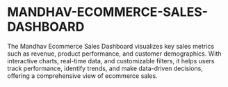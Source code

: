 # MANDHAV-ECOMMERCE-SALES-DASHBOARD
The Mandhav Ecommerce Sales Dashboard visualizes key sales metrics such as revenue, product performance, and customer demographics. With interactive charts, real-time data, and customizable filters, it helps users track performance, identify trends, and make data-driven decisions, offering a comprehensive view of ecommerce sales.
